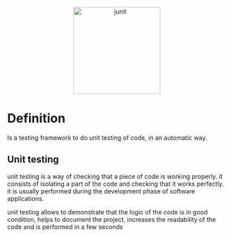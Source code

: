 <div>
<p style = 'text-align:center;'>
<img src="https://geeksjavamexico.files.wordpress.com/2018/03/junit.png" alt="junit" width="200px">
</p>
</div>

# Definition
Is a testing framework to do unit testing of code, in an automatic way.

## Unit testing 

unit testing is a way of checking that a piece of code is working properly. it consists of isolating a part of the code and checking that it works perfectly. it is usually performed during the development phase of software applications.

unit testing allows to demonstrate that the logic of the code is in good condition, helps to document the project, increases the readability of the code and is performed in a few seconds


